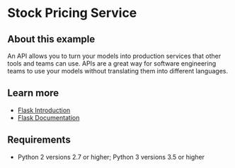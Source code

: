# Stock Pricing Service

## About this example

An API allows you to turn your models into production services that other tools and teams can use. APIs are a great way for software engineering teams to use your models without translating them into different languages.


## Learn more

* [Flask Introduction](https://palletsprojects.com/p/flask/)
* [Flask Documentation](https://flask.palletsprojects.com/en/1.1.x/)

## Requirements

* Python 2 versions 2.7 or higher; Python 3 versions 3.5 or higher

<!-- NOTE: this file is generated -->
